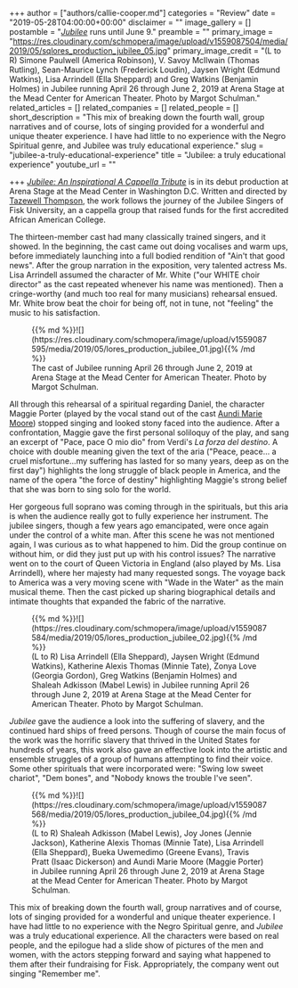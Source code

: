 +++
author = ["authors/callie-cooper.md"]
categories = "Review"
date = "2019-05-28T04:00:00+00:00"
disclaimer = ""
image_gallery = []
postamble = "[_Jubilee_](https://www.arenastage.org/tickets/season-landing/jubilee/) runs until June 9."
preamble = ""
primary_image = "https://res.cloudinary.com/schmopera/image/upload/v1559087504/media/2019/05/sqlores_production_jubilee_05.jpg"
primary_image_credit = "(L to R) Simone Paulwell (America Robinson), V. Savoy McIlwain (Thomas Rutling), Sean-Maurice Lynch (Frederick Loudin), Jaysen Wright (Edmund Watkins), Lisa Arrindell (Ella Sheppard) and Greg Watkins (Benjamin Holmes) in Jubilee running April 26 through June 2, 2019 at Arena Stage at the Mead Center for American Theater. Photo by Margot Schulman."
related_articles = []
related_companies = []
related_people = []
short_description = "This mix of breaking down the fourth wall, group narratives and of course, lots of singing provided for a wonderful and unique theater experience. I have had little to no experience with the Negro Spiritual genre, and Jubilee was truly educational experience."
slug = "jubilee-a-truly-educational-experience"
title = "Jubilee: a truly educational experience"
youtube_url = ""

+++
[_Jubilee: An Inspirational A Cappella Tribute_](https://www.arenastage.org/tickets/season-landing/jubilee/) is in its debut production at Arena Stage at the Mead Center in Washington D.C. Written and directed by [Tazewell Thompson](http://www.tazewellthompson.com/about/), the work follows the journey of the Jubilee Singers of Fisk University, an a cappella group that raised funds for the first accredited African American College.

The thirteen-member cast had many classically trained singers, and it showed. In the beginning, the cast came out doing vocalises and warm ups, before immediately launching into a full bodied rendition of "Ain't that good news". After the group narration in the exposition, very talented actress Ms. Lisa Arrindell assumed the character of Mr. White ("our WHITE choir director" as the cast repeated whenever his name was mentioned). Then a cringe-worthy (and much too real for many musicians) rehearsal ensued. Mr. White brow beat the choir for being off, not in tune, not "feeling" the music to his satisfaction.

<figure data-type="image">{{% md %}}![](https://res.cloudinary.com/schmopera/image/upload/v1559087595/media/2019/05/lores_production_jubilee_01.jpg){{% /md %}}

<figcaption>The cast of Jubilee running April 26 through June 2, 2019 at Arena Stage at the Mead Center for American Theater. Photo by Margot Schulman.</figcaption>

</figure>

All through this rehearsal of a spiritual regarding Daniel, the character Maggie Porter (played by the vocal stand out of the cast [Aundi Marie Moore](http://www.aundimariemoore.com/bio)) stopped singing and looked stony faced into the audience. After a confrontation, Maggie gave the first personal soliloquy of the play, and sang an excerpt of "Pace, pace O mio dio" from Verdi's _La forza del destino_. A choice with double meaning given the text of the aria ("Peace, peace… a cruel misfortune...my suffering has lasted for so many years, deep as on the first day") highlights the long struggle of black people in America, and the name of the opera "the force of destiny" highlighting Maggie's strong belief that she was born to sing solo for the world.

Her gorgeous full soprano was coming through in the spirituals, but this aria is when the audience really got to fully experience her instrument. The jubilee singers, though a few years ago emancipated, were once again under the control of a white man. After this scene he was not mentioned again, I was curious as to what happened to him. Did the group continue on without him, or did they just put up with his control issues? The narrative went on to the court of Queen Victoria in England (also played by Ms. Lisa Arrindell), where her majesty had many requested songs. The voyage back to America was a very moving scene with "Wade in the Water" as the main musical theme. Then the cast picked up sharing biographical details and intimate thoughts that expanded the fabric of the narrative.

<figure data-type="image">{{% md %}}![](https://res.cloudinary.com/schmopera/image/upload/v1559087584/media/2019/05/lores_production_jubilee_02.jpg){{% /md %}}

<figcaption>(L to R) Lisa Arrindell (Ella Sheppard), Jaysen Wright (Edmund Watkins), Katherine Alexis Thomas (Minnie Tate), Zonya Love (Georgia Gordon), Greg Watkins (Benjamin Holmes) and Shaleah Adkisson (Mabel Lewis) in Jubilee running April 26 through June 2, 2019 at Arena Stage at the Mead Center for American Theater. Photo by Margot Schulman.</figcaption>

</figure>

_Jubilee_ gave the audience a look into the suffering of slavery, and the continued hard ships of freed persons. Though of course the main focus of the work was the horrific slavery that thrived in the United States for hundreds of years, this work also gave an effective look into the artistic and ensemble struggles of a group of humans attempting to find their voice. Some other spirituals that were incorporated were: "Swing low sweet chariot", "Dem bones", and "Nobody knows the trouble I've seen".

<figure data-type="image">{{% md %}}![](https://res.cloudinary.com/schmopera/image/upload/v1559087568/media/2019/05/lores_production_jubilee_04.jpg){{% /md %}}

<figcaption>(L to R) Shaleah Adkisson (Mabel Lewis), Joy Jones (Jennie Jackson), Katherine Alexis Thomas (Minnie Tate), Lisa Arrindell (Ella Sheppard), Bueka Uwemedimo (Greene Evans), Travis Pratt (Isaac Dickerson) and Aundi Marie Moore (Maggie Porter) in Jubilee running April 26 through June 2, 2019 at Arena Stage at the Mead Center for American Theater. Photo by Margot Schulman.</figcaption>

</figure>

This mix of breaking down the fourth wall, group narratives and of course, lots of singing provided for a wonderful and unique theater experience. I have had little to no experience with the Negro Spiritual genre, and _Jubilee_ was a truly educational experience. All the characters were based on real people, and the epilogue had a slide show of pictures of the men and women, with the actors stepping forward and saying what happened to them after their fundraising for Fisk. Appropriately, the company went out singing "Remember me".
